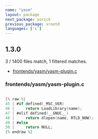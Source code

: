 ```yaml
---
name: "yasm"
layout: package
next_package: yorick
previous_package: xrootd
languages: ['c']
---
```

## 1.3.0
3 / 1400 files match, 1 filtered matches.

 - [frontends/yasm/yasm-plugin.c](#frontendsyasmyasm-pluginc)

### frontends/yasm/yasm-plugin.c

```c

{% raw %}
45 | #if defined(_MSC_VER)
46 |     return LoadLibrary(name);
47 | #elif defined(__GNUC__)
48 |     return dlopen(name, RTLD_NOW);
49 | #else
50 |     return NULL;
{% endraw %}

```